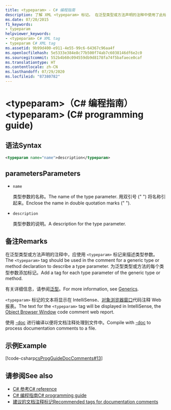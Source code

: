 ```yaml
---
title: <typeparam> - C# 编程指南
description: 了解 XML <typeparam> 标记。 在泛型类型或方法声明的注释中使用了此标记来描述类型参数。
ms.date: 07/20/2015
f1_keywords:
- typeparam
helpviewer_keywords:
- <typeparam> C# XML tag
- typeparam C# XML tag
ms.assetid: 9b99d400-e911-4e55-99c6-64367c96aa4f
ms.openlocfilehash: 5e5333e384e8c77b500f74ab7c6038146df6e2c0
ms.sourcegitcommit: 552b4b60c094559db9d8178fa74f5bafaece0caf
ms.translationtype: HT
ms.contentlocale: zh-CN
ms.lasthandoff: 07/29/2020
ms.locfileid: "87380782"
---
```

# <a name="typeparam-c-programming-guide"></a><span data-ttu-id="e87dc-105">\<typeparam>（C# 编程指南）</span><span class="sxs-lookup"><span data-stu-id="e87dc-105">\<typeparam> (C# programming guide)</span></span>

## <a name="syntax"></a><span data-ttu-id="e87dc-106">语法</span><span class="sxs-lookup"><span data-stu-id="e87dc-106">Syntax</span></span>

```xml
<typeparam name="name">description</typeparam>
```

## <a name="parameters"></a><span data-ttu-id="e87dc-107">parameters</span><span class="sxs-lookup"><span data-stu-id="e87dc-107">Parameters</span></span>

- `name`

  <span data-ttu-id="e87dc-108">类型参数的名称。</span><span class="sxs-lookup"><span data-stu-id="e87dc-108">The name of the type parameter.</span></span> <span data-ttu-id="e87dc-109">用双引号 (" ") 将名称引起来。</span><span class="sxs-lookup"><span data-stu-id="e87dc-109">Enclose the name in double quotation marks (" ").</span></span>

- `description`

  <span data-ttu-id="e87dc-110">类型参数的说明。</span><span class="sxs-lookup"><span data-stu-id="e87dc-110">A description for the type parameter.</span></span>

## <a name="remarks"></a><span data-ttu-id="e87dc-111">备注</span><span class="sxs-lookup"><span data-stu-id="e87dc-111">Remarks</span></span>

<span data-ttu-id="e87dc-112">在泛型类型或方法声明的注释中，应使用 `<typeparam>` 标记来描述类型参数。</span><span class="sxs-lookup"><span data-stu-id="e87dc-112">The `<typeparam>` tag should be used in the comment for a generic type or method declaration to describe a type parameter.</span></span> <span data-ttu-id="e87dc-113">为泛型类型或方法的每个类型参数添加标记。</span><span class="sxs-lookup"><span data-stu-id="e87dc-113">Add a tag for each type parameter of the generic type or method.</span></span>

<span data-ttu-id="e87dc-114">有关详细信息，请参阅[泛型](../generics/index.md)。</span><span class="sxs-lookup"><span data-stu-id="e87dc-114">For more information, see [Generics](../generics/index.md).</span></span>

<span data-ttu-id="e87dc-115">`<typeparam>` 标记的文本将显示在 IntelliSense、[对象浏览器窗口](/visualstudio/ide/viewing-the-structure-of-code#BKMK_ObjectBrowser)代码注释 Web 报表。</span><span class="sxs-lookup"><span data-stu-id="e87dc-115">The text for the `<typeparam>` tag will be displayed in IntelliSense, the [Object Browser Window](/visualstudio/ide/viewing-the-structure-of-code#BKMK_ObjectBrowser) code comment web report.</span></span>

<span data-ttu-id="e87dc-116">使用 [-doc](../../language-reference/compiler-options/doc-compiler-option.md) 进行编译以便将文档注释处理到文件中。</span><span class="sxs-lookup"><span data-stu-id="e87dc-116">Compile with [-doc](../../language-reference/compiler-options/doc-compiler-option.md) to process documentation comments to a file.</span></span>

## <a name="example"></a><span data-ttu-id="e87dc-117">示例</span><span class="sxs-lookup"><span data-stu-id="e87dc-117">Example</span></span>

[!code-csharp[csProgGuideDocComments#13](~/samples/snippets/csharp/VS_Snippets_VBCSharp/csProgGuideDocComments/CS/DocComments.cs#13)]

## <a name="see-also"></a><span data-ttu-id="e87dc-118">请参阅</span><span class="sxs-lookup"><span data-stu-id="e87dc-118">See also</span></span>

- [<span data-ttu-id="e87dc-119">C# 参考</span><span class="sxs-lookup"><span data-stu-id="e87dc-119">C# reference</span></span>](../../language-reference/index.md)
- [<span data-ttu-id="e87dc-120">C# 编程指南</span><span class="sxs-lookup"><span data-stu-id="e87dc-120">C# programming guide</span></span>](../index.md)
- [<span data-ttu-id="e87dc-121">建议的文档注释标记</span><span class="sxs-lookup"><span data-stu-id="e87dc-121">Recommended tags for documentation comments</span></span>](./recommended-tags-for-documentation-comments.md)

